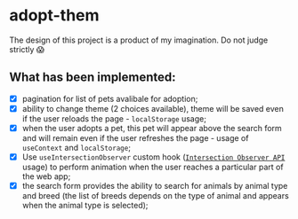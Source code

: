 # adopt-them

The design of this project is a product of my imagination. Do not judge strictly 😱

## What has been implemented:
- [x] pagination for list of pets avalibale for adoption;
- [x] ability to change theme (2 choices available), theme will be saved even if the user reloads the page - `localStorage` usage;
- [x] when the user adopts a pet, this pet will appear above the search form and will remain even if the user refreshes the page - usage of `useContext` and `localStorage`;
- [x] Use `useIntersectionObserver` custom hook ([`Intersection Observer API`](https://developer.mozilla.org/en-US/docs/Web/API/Intersection_Observer_API) usage) to perform animation when the user reaches a particular part of the web app;
- [x] the search form provides the ability to search for animals by animal type and breed (the list of breeds depends on the type of animal and appears when the animal type is selected);
